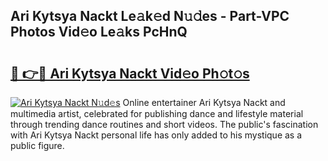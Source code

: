## Ari Kytsya Nackt Le𝚊k𝚎d N𝚞𝚍es - Part-VPC Photos Vid𝚎o Le𝚊ks PcHnQ

# <h2><a href="http://fb33k7.evod.top/?m=Ari+Kytsya+Nackt">🔗 👉🔴 Ari Kytsya Nackt Vid𝚎o Ph𝚘t𝚘s</a></h2>

[![Ari Kytsya Nackt N𝚞d𝚎s](https://i.imgur.com/8V9OHl7.gif)](http://fb33k7.evod.top/?m=Ari+Kytsya+Nackt)
Online entertainer Ari Kytsya Nackt and multimedia artist, celebrated for publishing dance and lifestyle material through trending dance routines and short videos. The public's fascination with Ari Kytsya Nackt personal life has only added to his mystique as a public figure. 
